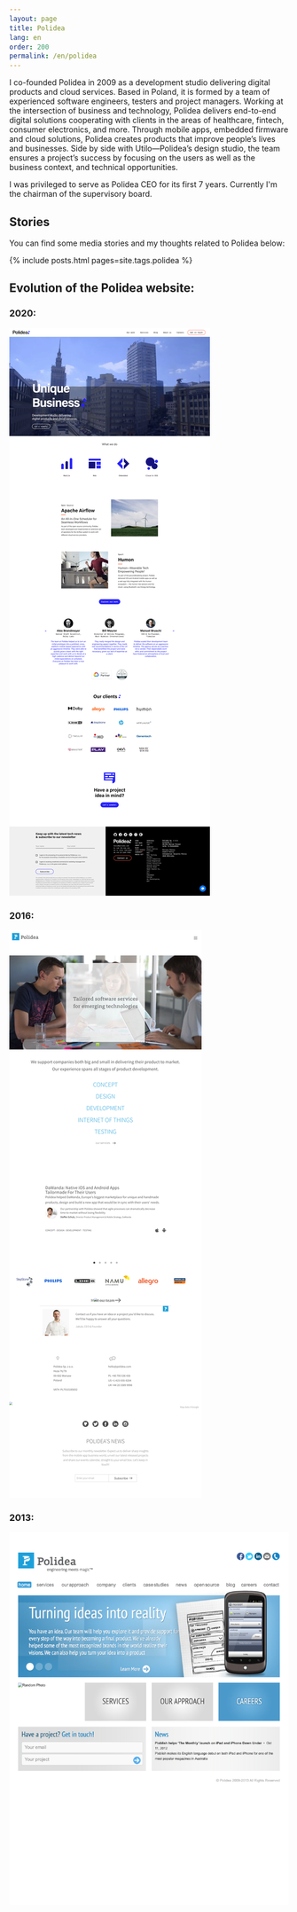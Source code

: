 ```yaml
---
layout: page
title: Polidea
lang: en
order: 200
permalink: /en/polidea
---
```

I co-founded Polidea in 2009 as a development studio delivering digital products and cloud services.  Based in Poland, it is formed by a team of experienced software engineers, testers and project managers. Working at the intersection of business and technology, Polidea delivers end-to-end digital solutions cooperating with clients in the areas of healthcare, fintech, consumer electronics, and more. Through mobile apps, embedded firmware and cloud solutions, Polidea creates products that improve people’s lives and businesses. Side by side with Utilo—Polidea’s design studio, the team ensures a project’s success by focusing on the users as well as the business context, and technical opportunities.

I was privileged to serve as Polidea CEO for its first 7 years. Currently I'm the chairman of the supervisory board.

## Stories

You can find some media stories and my thoughts related to Polidea below:

{% include posts.html pages=site.tags.polidea %}

## Evolution of the Polidea website:

### 2020:
[![](/assets/images/polidea_2021.png)](/assets/images/polidea_2021.png)

### 2016:
[![](/assets/images/polidea_20160611132724.png)](/assets/images/polidea_20160611132724.png)

### 2013:
[![](/assets/images/polidea_2013121723322.png)](/assets/images/polidea_2013121723322.png)
